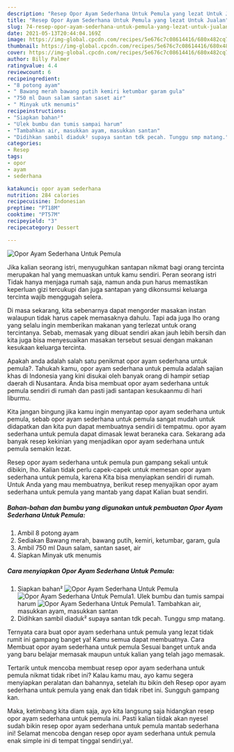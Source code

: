 ```yaml
---
description: "Resep Opor Ayam Sederhana Untuk Pemula yang lezat Untuk Jualan"
title: "Resep Opor Ayam Sederhana Untuk Pemula yang lezat Untuk Jualan"
slug: 74-resep-opor-ayam-sederhana-untuk-pemula-yang-lezat-untuk-jualan
date: 2021-05-13T20:44:04.169Z
image: https://img-global.cpcdn.com/recipes/5e676c7c08614416/680x482cq70/opor-ayam-sederhana-untuk-pemula-foto-resep-utama.jpg
thumbnail: https://img-global.cpcdn.com/recipes/5e676c7c08614416/680x482cq70/opor-ayam-sederhana-untuk-pemula-foto-resep-utama.jpg
cover: https://img-global.cpcdn.com/recipes/5e676c7c08614416/680x482cq70/opor-ayam-sederhana-untuk-pemula-foto-resep-utama.jpg
author: Billy Palmer
ratingvalue: 4.4
reviewcount: 6
recipeingredient:
- "8 potong ayam"
- " Bawang merah bawang putih kemiri ketumbar garam gula"
- "750 ml Daun salam santan saset air"
- " Minyak utk menumis"
recipeinstructions:
- "Siapkan bahan²"
- "Ulek bumbu dan tumis sampai harum"
- "Tambahkan air, masukkan ayam, masukkan santan"
- "Didihkan sambil diaduk² supaya santan tdk pecah. Tunggu smp matang."
categories:
- Resep
tags:
- opor
- ayam
- sederhana

katakunci: opor ayam sederhana 
nutrition: 284 calories
recipecuisine: Indonesian
preptime: "PT18M"
cooktime: "PT57M"
recipeyield: "3"
recipecategory: Dessert

---
```



![Opor Ayam Sederhana Untuk Pemula](https://img-global.cpcdn.com/recipes/5e676c7c08614416/680x482cq70/opor-ayam-sederhana-untuk-pemula-foto-resep-utama.jpg)

Jika kalian seorang istri, menyuguhkan santapan nikmat bagi orang tercinta merupakan hal yang memuaskan untuk kamu sendiri. Peran seorang istri Tidak hanya menjaga rumah saja, namun anda pun harus memastikan keperluan gizi tercukupi dan juga santapan yang dikonsumsi keluarga tercinta wajib menggugah selera.

Di masa  sekarang, kita sebenarnya dapat mengorder masakan instan walaupun tidak harus capek memasaknya dahulu. Tapi ada juga lho orang yang selalu ingin memberikan makanan yang terlezat untuk orang tercintanya. Sebab, memasak yang dibuat sendiri akan jauh lebih bersih dan kita juga bisa menyesuaikan masakan tersebut sesuai dengan makanan kesukaan keluarga tercinta. 



Apakah anda adalah salah satu penikmat opor ayam sederhana untuk pemula?. Tahukah kamu, opor ayam sederhana untuk pemula adalah sajian khas di Indonesia yang kini disukai oleh banyak orang di hampir setiap daerah di Nusantara. Anda bisa membuat opor ayam sederhana untuk pemula sendiri di rumah dan pasti jadi santapan kesukaanmu di hari liburmu.

Kita jangan bingung jika kamu ingin menyantap opor ayam sederhana untuk pemula, sebab opor ayam sederhana untuk pemula sangat mudah untuk didapatkan dan kita pun dapat membuatnya sendiri di tempatmu. opor ayam sederhana untuk pemula dapat dimasak lewat beraneka cara. Sekarang ada banyak resep kekinian yang menjadikan opor ayam sederhana untuk pemula semakin lezat.

Resep opor ayam sederhana untuk pemula pun gampang sekali untuk dibikin, lho. Kalian tidak perlu capek-capek untuk memesan opor ayam sederhana untuk pemula, karena Kita bisa menyiapkan sendiri di rumah. Untuk Anda yang mau membuatnya, berikut resep menyajikan opor ayam sederhana untuk pemula yang mantab yang dapat Kalian buat sendiri.

<!--inarticleads1-->

##### Bahan-bahan dan bumbu yang digunakan untuk pembuatan Opor Ayam Sederhana Untuk Pemula:

1. Ambil 8 potong ayam
1. Sediakan  Bawang merah, bawang putih, kemiri, ketumbar, garam, gula
1. Ambil 750 ml Daun salam, santan saset, air
1. Siapkan  Minyak utk menumis




<!--inarticleads2-->

##### Cara menyiapkan Opor Ayam Sederhana Untuk Pemula:

1. Siapkan bahan²
<img src="https://img-global.cpcdn.com/steps/b24fd9b2979181b7/160x128cq70/opor-ayam-sederhana-untuk-pemula-langkah-memasak-1-foto.jpg" alt="Opor Ayam Sederhana Untuk Pemula"><img src="https://img-global.cpcdn.com/steps/9f5f982ae7477fc1/160x128cq70/opor-ayam-sederhana-untuk-pemula-langkah-memasak-1-foto.jpg" alt="Opor Ayam Sederhana Untuk Pemula">1. Ulek bumbu dan tumis sampai harum
<img src="https://img-global.cpcdn.com/steps/aaec2c29593eeacb/160x128cq70/opor-ayam-sederhana-untuk-pemula-langkah-memasak-2-foto.jpg" alt="Opor Ayam Sederhana Untuk Pemula">1. Tambahkan air, masukkan ayam, masukkan santan
1. Didihkan sambil diaduk² supaya santan tdk pecah. Tunggu smp matang.




Ternyata cara buat opor ayam sederhana untuk pemula yang lezat tidak rumit ini gampang banget ya! Kamu semua dapat membuatnya. Cara Membuat opor ayam sederhana untuk pemula Sesuai banget untuk anda yang baru belajar memasak maupun untuk kalian yang telah jago memasak.

Tertarik untuk mencoba membuat resep opor ayam sederhana untuk pemula nikmat tidak ribet ini? Kalau kamu mau, ayo kamu segera menyiapkan peralatan dan bahannya, setelah itu bikin deh Resep opor ayam sederhana untuk pemula yang enak dan tidak ribet ini. Sungguh gampang kan. 

Maka, ketimbang kita diam saja, ayo kita langsung saja hidangkan resep opor ayam sederhana untuk pemula ini. Pasti kalian tiidak akan nyesel sudah bikin resep opor ayam sederhana untuk pemula mantab sederhana ini! Selamat mencoba dengan resep opor ayam sederhana untuk pemula enak simple ini di tempat tinggal sendiri,ya!.

